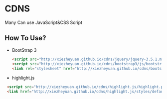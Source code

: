 # CDNS
Many Can use JavaScript&amp;CSS Script
## How To Use?
- BootStrap 3
  ```html
  <script src="http://xiezheyuan.github.io/cdns/jquery/jquery-3.5.1.min.js" type="text/javascript"></script>
  <script src="http://xiezheyuan.github.io/cdns/bootstrap3/js/bootstrap.min.js" type="text/javascript"></script>
  <link rel="stylesheet" href="http://xiezheyuan.github.io/cdns/bootstrap3/css/bootstrap.min.css">
  ```
 
 - highlight.js
 ```html
  <script src="http://xiezheyuan.github.io/cdns/highlight.js/highlight.pack.js" type="text/javascript"></script>
  <link href="http://xiezheyuan.github.io/cdns/highlight.js/styles/default.css" rel="stylesheet">
 ```
